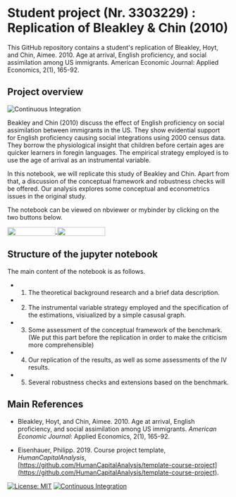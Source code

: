 # Student project  (Nr. 3303229) : Replication of Bleakley & Chin (2010)


This GitHub repository contains a student's replication of Bleakley, Hoyt, and Chin, Aimee. 2010. Age at arrival, English proficiency, and social assimilation among US immigrants. American Economic Journal: Applied Economics, 2(1), 165-92.

## Project overview
![Continuous Integration](https://github.com/HumanCapitalAnalysis/microeconometrics-course-project-Jackcfchow/workflows/Continuous%20Integration/badge.svg)


 Beakley and Chin (2010) discuss the effect of English proficiency on social assimilation between immigrants in the US. They show evidential support for English proficiency causing social integrations using 2000 census data. They borrow the physiological insight that children before certain ages are quicker learners in foregin languages. The empirical strategy employed is to use the age of arrival as an instrumental variable. 
 
 In this notebook, we will replicate this study of Beakley and Chin. Apart from that, a discussion of the conceptual framework and robustness checks will be offered. Our analysis explores some conceptual and econometrics issues in the original study.

The notebook can be viewed on nbviewer or mybinder by clicking on the two buttons below. 
 
<a href="https://nbviewer.jupyter.org/github/HumanCapitalAnalysis/microeconometrics-course-project-Jackcfchow/blob/master/Project.ipynb"
   target="_parent">
   <img align="center"
  src="https://raw.githubusercontent.com/jupyter/design/master/logos/Badges/nbviewer_badge.png"
      width="109" height="20">
</a>
<a href="https://mybinder.org/v2/git/https%3A%2F%2Fgithub.com%2FHumanCapitalAnalysis%2Fmicroeconometrics-course-project-Jackcfchow/eaeb32ad08e23ff72f8ebfbfdd98649ded63c5aa"
    target="_parent">
    <img align="center"
       src="https://mybinder.org/badge_logo.svg"
       width="109" height="20">
</a>


## Structure of the jupyter notebook

The main content of the notebook is as follows. 

* 1. The theoretical background research and a brief data description. 

* 2. The instrumental variable strategy employed and the specification of the estimations, visiualized by a simple casusal graph. 

* 3. Some assessment of the conceptual framework of the benchmark. (We put this part before the replication in order to make the criticism more comprehensible) 

* 4. Our replication of the results, as well as some assessments of the IV results. 

* 5. Several robustness checks and extensions based on the benchmark.  


## Main References

* Bleakley, Hoyt, and Chin, Aimee. 2010. Age at arrival, English proficiency, and social assimilation among US immigrants. _American Economic Journal_: Applied Economics, 2(1), 165-92.


* Eisenhauer, Philipp. 2019. Course project template, _HumanCapitalAnalysis_, [https://github.com/HumanCapitalAnalysis/template-course-project](https://github.com/HumanCapitalAnalysis/template-course-project).


[![License: MIT](https://img.shields.io/badge/License-MIT-blue.svg)](https://github.com/HumanCapitalAnalysis/template-course-project/blob/master/LICENSE)
[![Continuous Integration](https://github.com/HumanCapitalAnalysis/template-course-project/workflows/Continuous%20Integration/badge.svg)](https://github.com/HumanCapitalAnalysis/template-course-project/actions)
